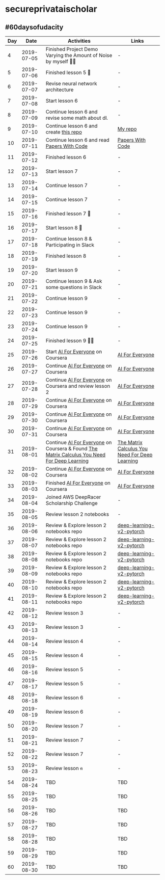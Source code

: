 # secureprivataischolar

## #60daysofudacity

| Day  | Date | Activities | Links |
| --- | --- | --- | --- |
| 4 | 2019-07-05 | Finished Project Demo Varying the Amount of Noise by myself 💯😂 | - |
| 5 | 2019-07-06 | Finished lesson 5 🙌 | - |
| 6 | 2019-07-07 | Revise neural network architecture | - |
| 7 | 2019-07-08 | Start lesson 6 | - |
| 8 | 2019-07-09 | Continue lesson 6 and revise some math about dl. | - |
| 9 | 2019-07-10 | Continue lesson 6 and create [this repo](https://github.com/TheBear44/secureprivataischolar) | [My repo](https://github.com/TheBear44/secureprivataischolar) |
| 10 | 2019-07-11 | Continue lesson 6 and read [Papers With Code](https://paperswithcode.com/) | [Papers With Code](https://paperswithcode.com/) |
| 11 | 2019-07-12 | Finished lesson 6 | - |
| 12 | 2019-07-13 | Start lesson 7 | - |
| 13 | 2019-07-14 | Continue lesson 7  | - |
| 14 | 2019-07-15 | Continue lesson 7 | - |
| 15 | 2019-07-16 | Finished lesson 7 🤯 | - |
| 16 | 2019-07-17 | Start lesson 8 🎈 | - |
| 17 | 2019-07-18 | Continue lesson 8 & Participating in Slack | - |
| 18 | 2019-07-19 | Finished lesson 8 | - |
| 19 | 2019-07-20 | Start lesson 9 | - |
| 20 | 2019-07-21 | Continue lesson 9 & Ask some questions in Slack | - |
| 21 | 2019-07-22 | Continue lesson 9 | - |
| 22 | 2019-07-23 | Continue lesson 9 | - |
| 23 | 2019-07-24 | Continue lesson 9 | - |
| 24 | 2019-07-25 | Finished lesson 9 🎉🎉 | - |
| 25 | 2019-07-26 | Start [AI For Everyone](https://www.coursera.org/learn/ai-for-everyone) on Coursera | [AI For Everyone](https://www.coursera.org/learn/ai-for-everyone) |
| 26 | 2019-07-27 | Continue [AI For Everyone](https://www.coursera.org/learn/ai-for-everyone) on Coursera | [AI For Everyone](https://www.coursera.org/learn/ai-for-everyone) |
| 27 | 2019-07-28 | Continue [AI For Everyone](https://www.coursera.org/learn/ai-for-everyone) on Coursera and review lesson 2 | [AI For Everyone](https://www.coursera.org/learn/ai-for-everyone) |
| 28 | 2019-07-29 | Continue [AI For Everyone](https://www.coursera.org/learn/ai-for-everyone) on Coursera | [AI For Everyone](https://www.coursera.org/learn/ai-for-everyone) |
| 29 | 2019-07-30 | Continue [AI For Everyone](https://www.coursera.org/learn/ai-for-everyone) on Coursera | [AI For Everyone](https://www.coursera.org/learn/ai-for-everyone) |
| 30 | 2019-07-31 | Continue [AI For Everyone](https://www.coursera.org/learn/ai-for-everyone) on Coursera | [AI For Everyone](https://www.coursera.org/learn/ai-for-everyone) |
| 31 | 2019-08-01 | Continue [AI For Everyone](https://www.coursera.org/learn/ai-for-everyone) on Coursera & Found [The Matrix Calculus You Need For Deep Learning](https://twitter.com/iamtrask/status/1156615724334534656) | [The Matrix Calculus You Need For Deep Learning](https://explained.ai/matrix-calculus/index.html) |
| 32 | 2019-08-02 | Continue [AI For Everyone](https://www.coursera.org/learn/ai-for-everyone) on Coursera | [AI For Everyone](https://www.coursera.org/learn/ai-for-everyone) |
| 33 | 2019-08-03 | Finished [AI For Everyone](https://www.coursera.org/learn/ai-for-everyone) on Coursera | [AI For Everyone](https://www.coursera.org/learn/ai-for-everyone) |
| 34 | 2019-08-04 | Joined AWS DeepRacer Scholarship Challenge | - |
| 35 | 2019-08-05 | Review lesson 2 notebooks | - |
| 36 | 2019-08-06 | Review & Explore lesson 2 notebooks repo | [deep-learning-v2-pytorch](https://github.com/udacity/deep-learning-v2-pytorch) |
| 37 | 2019-08-07 | Review & Explore lesson 2 notebooks repo | [deep-learning-v2-pytorch](https://github.com/udacity/deep-learning-v2-pytorch) |
| 38 | 2019-08-08 | Review & Explore lesson 2 notebooks repo | [deep-learning-v2-pytorch](https://github.com/udacity/deep-learning-v2-pytorch) |
| 39 | 2019-08-09 | Review & Explore lesson 2 notebooks repo | [deep-learning-v2-pytorch](https://github.com/udacity/deep-learning-v2-pytorch) |
| 40 | 2019-08-10 | Review & Explore lesson 2 notebooks repo | [deep-learning-v2-pytorch](https://github.com/udacity/deep-learning-v2-pytorch) |
| 41 | 2019-08-11 | Review & Explore lesson 2 notebooks repo | [deep-learning-v2-pytorch](https://github.com/udacity/deep-learning-v2-pytorch) |
| 42 | 2019-08-12 | Review lesson 3 | - |
| 43 | 2019-08-13 | Review lesson 3 | - |
| 44 | 2019-08-14 | Review lesson 4 | - |
| 45 | 2019-08-15 | Review lesson 4 | - |
| 46 | 2019-08-16 | Review lesson 5 | - |
| 47 | 2019-08-17 | Review lesson 5 | - |
| 48 | 2019-08-18 | Review lesson 6 | - |
| 49 | 2019-08-19 | Review lesson 6 | - |
| 50 | 2019-08-20 | Review lesson 7 | - |
| 51 | 2019-08-21 | Review lesson 7 | - |
| 52 | 2019-08-22 | Review lesson 7 | - |
| 53 | 2019-08-23 | Review lesson ค | - |
| 54 | 2019-08-24 | TBD | TBD |
| 55 | 2019-08-25 | TBD | TBD |
| 56 | 2019-08-26 | TBD | TBD |
| 57 | 2019-08-27 | TBD | TBD |
| 58 | 2019-08-28 | TBD | TBD |
| 59 | 2019-08-29 | TBD | TBD |
| 60 | 2019-08-30 | TBD | TBD |

